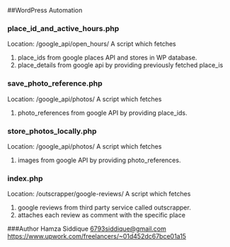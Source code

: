 ##WordPress Automation


### place_id_and_active_hours.php 
Location: /google_api/open_hours/
A script which fetches 
 1) place_ids from google places API and stores in WP database.
 2) place_details from google api by providing previously fetched place_is


### save_photo_reference.php
Location: /google_api/photos/
A script which fetches
1) photo_references from google API by providing place_ids.

### store_photos_locally.php
Location: /google_api/photos/
A script which fetches
1) images from google API by providing photo_references.

### index.php
Location: /outscrapper/google-reviews/
A script which fetches
1) google reviews from third party service called outscrapper.
2) attaches each review as comment with the specific place

###Author
Hamza Siddique
6793siddique@gmail.com
https://www.upwork.com/freelancers/~01d452dc67bce01a15